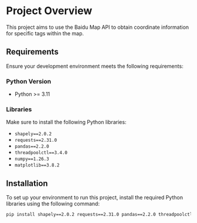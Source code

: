 # Project Overview

This project aims to use the Baidu Map API to obtain coordinate information for specific tags within the map.

## Requirements

Ensure your development environment meets the following requirements:

### Python Version

- Python >= 3.11

### Libraries

Make sure to install the following Python libraries:

- `shapely==2.0.2`
- `requests==2.31.0`
- `pandas==2.2.0`
- `threadpoolctl==3.4.0`
- `numpy==1.26.3`
- `matplotlib==3.8.2`

## Installation

To set up your environment to run this project, install the required Python libraries using the following command:

```bash
pip install shapely==2.0.2 requests==2.31.0 pandas==2.2.0 threadpoolctl==3.4.0 numpy==1.26.3 matplotlib==3.8.2

